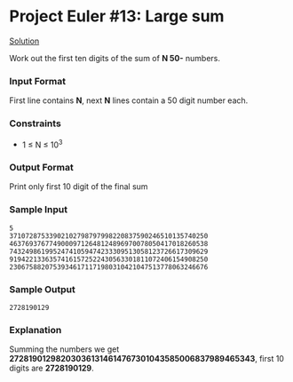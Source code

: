 # Project Euler #13: Large sum

[Solution](https://github.com/zhaohanson1/project_euler_plus/blob/master/013%20-%20Large%20Sum/solution.md)

Work out the first ten digits of the sum of **N 50-** numbers.

### Input Format

First line contains **N**, next **N** lines contain a 50 digit number each.

### Constraints
- 1 &le; N &le; 10<sup>3</sup>

### Output Format

Print only first 10 digit of the final sum

### Sample Input

```
5
37107287533902102798797998220837590246510135740250
46376937677490009712648124896970078050417018260538
74324986199524741059474233309513058123726617309629
91942213363574161572522430563301811072406154908250
23067588207539346171171980310421047513778063246676
```

### Sample Output

```
2728190129
```

### Explanation

Summing the numbers we get **272819012982030361314614767301043585006837989465343**, first 10 digits are **2728190129**.
